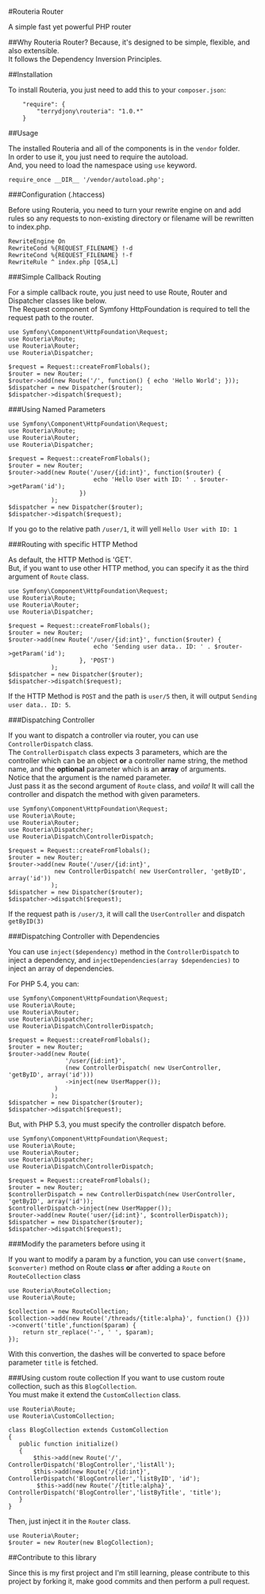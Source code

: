 #Routeria Router

A simple fast yet powerful PHP router

##Why Routeria Router?
Because, it's designed to be simple, flexible, and also extensible.  
It follows the Dependency Inversion Principles.

##Installation

To install Routeria, you just need to add this to your `composer.json`:

```
	"require": {
		"terrydjony\routeria": "1.0.*"
	}
```

##Usage

The installed Routeria and all of the components is in the `vendor` folder.  
In order to use it, you just need to require the autoload.  
And, you need to load the namespace using `use` keyword.  

```
require_once __DIR__ '/vendor/autoload.php';
```


###Configuration (.htaccess)

Before using Routeria, you need to turn your rewrite engine on and add rules so any requests to non-existing directory or filename will be rewritten to index.php.
```
RewriteEngine On
RewriteCond %{REQUEST_FILENAME} !-d
RewriteCond %{REQUEST_FILENAME} !-f
RewriteRule ^ index.php [QSA,L]
```

###Simple Callback Routing

For a simple callback route, you just need to use Route, Router and Dispatcher classes like below.  
The Request component of Symfony HttpFoundation is required to tell the request path to the router.
```
use Symfony\Component\HttpFoundation\Request;
use Routeria\Route;
use Routeria\Router;
use Routeria\Dispatcher;

$request = Request::createFromFlobals();
$router = new Router;
$router->add(new Route('/', function() { echo 'Hello World'; }));
$dispatcher = new Dispatcher($router);
$dispatcher->dispatch($request);
```

###Using Named Parameters

```
use Symfony\Component\HttpFoundation\Request;
use Routeria\Route;
use Routeria\Router;
use Routeria\Dispatcher;

$request = Request::createFromFlobals();
$router = new Router;
$router->add(new Route('/user/{id:int}', function($router) {
                        echo 'Hello User with ID: ' . $router->getParam('id'); 
                    })
            );
$dispatcher = new Dispatcher($router);
$dispatcher->dispatch($request);
```

If you go to the relative path `/user/1`, it will yell `Hello User with ID: 1`

###Routing with specific HTTP Method

As default, the HTTP Method is 'GET'.  
But, if you want to use other HTTP method, you can specify it as the third argument of `Route` class.
```
use Symfony\Component\HttpFoundation\Request;
use Routeria\Route;
use Routeria\Router;
use Routeria\Dispatcher;

$request = Request::createFromFlobals();
$router = new Router;
$router->add(new Route('/user/{id:int}', function($router) {
                        echo 'Sending user data.. ID: ' . $router->getParam('id'); 
                    }, 'POST')
            );
$dispatcher = new Dispatcher($router);
$dispatcher->dispatch($request);
```

If the HTTP Method is `POST` and the path is `user/5` then, it will output `Sending user data.. ID: 5`.

###Dispatching Controller

If you want to dispatch a controller via router, you can use `ControllerDispatch` class.  
The `ControllerDispatch` class expects 3 parameters, which are the controller which can be an object **or** a controller name string, the method name, and the **optional** parameter which is an **array** of arguments.  
Notice that the argument is the named parameter.  
Just pass it as the second argument of `Route` class, and _voila!_ It will call the controller and dispatch the method with given parameters.

```
use Symfony\Component\HttpFoundation\Request;
use Routeria\Route;
use Routeria\Router;
use Routeria\Dispatcher;
use Routeria\Dispatch\ControllerDispatch;

$request = Request::createFromFlobals();
$router = new Router;
$router->add(new Route('/user/{id:int}',
             new ControllerDispatch( new UserController, 'getByID', array('id'))
            );
$dispatcher = new Dispatcher($router);
$dispatcher->dispatch($request);
```

If the request path is `/user/3`, it will call the `UserController` and dispatch `getByID(3)`

###Dispatching Controller with Dependencies

You can use `inject($dependency)` method in the `ControllerDispatch` to inject a dependency, and `injectDependencies(array $dependencies)` to inject an array of dependencies.

For PHP 5.4, you can:
```
use Symfony\Component\HttpFoundation\Request;
use Routeria\Route;
use Routeria\Router;
use Routeria\Dispatcher;
use Routeria\Dispatch\ControllerDispatch;

$request = Request::createFromFlobals();
$router = new Router;
$router->add(new Route(
                '/user/{id:int}',
                (new ControllerDispatch( new UserController, 'getByID', array('id')))
                ->inject(new UserMapper());
             )
            );
$dispatcher = new Dispatcher($router);
$dispatcher->dispatch($request);
```

But, with PHP 5.3, you must specify the controller dispatch before.
```
use Symfony\Component\HttpFoundation\Request;
use Routeria\Route;
use Routeria\Router;
use Routeria\Dispatcher;
use Routeria\Dispatch\ControllerDispatch;

$request = Request::createFromFlobals();
$router = new Router;
$controllerDispatch = new ControllerDispatch(new UserController, 'getByID', array('id'));
$controllerDispatch->inject(new UserMapper());
$router->add(new Route('user/{id:int}', $controllerDispatch));
$dispatcher = new Dispatcher($router);
$dispatcher->dispatch($request);
```

###Modify the parameters before using it

If you want to modify a param by a function, you can use `convert($name, $converter)` method on Route class **or** after adding a `Route` on `RouteCollection` class

```
use Routeria\RouteCollection;
use Routeria\Route;

$collection = new RouteCollection;
$collection->add(new Route('/threads/{title:alpha}', function() {}))					           ->convert('title',function($param) {
	return str_replace('-', ' ', $param);
});
```

With this convertion, the dashes will be converted to space before parameter `title` is fetched.

###Using custom route collection
If you want to use custom route collection, such as this `BlogCollection`.  
You must make it extend the `CustomCollection` class.
```
use Routeria\Route;
use Routeria\CustomCollection;

class BlogCollection extends CustomCollection
{
   public function initialize()
   {
       $this->add(new Route('/', ControllerDispatch('BlogController','listAll');
       $this->add(new Route('/{id:int}', ControllerDispatch('BlogController','listByID', 'id');
        $this->add(new Route('/{title:alpha}', ControllerDispatch('BlogController','listByTitle', 'title');
   }
}
```

Then, just inject it in the `Router` class.
```
use Routeria\Router;
$router = new Router(new BlogCollection);
```

##Contribute to this library

Since this is my first project and I'm still learning, please contribute to this project by forking it, make good commits and then perform a pull request.